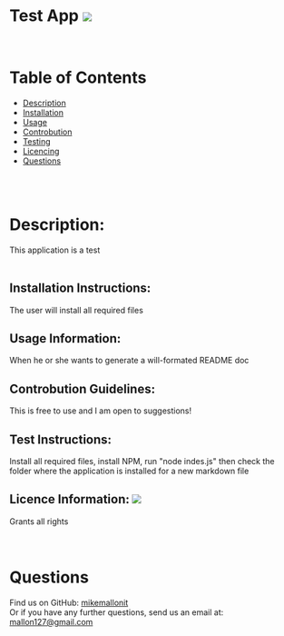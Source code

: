 
# Test App   ![](https://img.shields.io/badge/Public-Domain-green)
<br>    
    
# Table of Contents 
- [Description](#description)
- [Installation](#installation-instructions)
- [Usage](#usage-information)
- [Controbution](#controbution-guidelines)
- [Testing](#test-instructions)
- [Licencing](#licence-information)
- [Questions](#questions)
<br>
<br>

# Description: 
This application is a test
<br>
<br>


## Installation Instructions: 
The user will install all required files
<br>

## Usage Information: 
When he or she wants to generate a will-formated README doc
<br>

## Controbution Guidelines: 
This is free to use and I am open to suggestions!
<br>

## Test Instructions:
Install all required files, install NPM, run "node indes.js" then check the folder where the application is installed for a new markdown file
<br>

## Licence Information:   ![](https://img.shields.io/badge/Public-Domain-green)
Grants all rights
<br>
<br>
<br>

# Questions
Find us on GitHub: [mikemallonit](https://github.com/mikemallonit/)    
Or if you have any further questions, send us an email at: [mallon127@gmail.com](mailto:mallon127@gmail.com)
